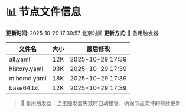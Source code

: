 # 📊 节点文件信息

**更新时间**: 2025-10-29 17:39:57 北京时间
**更新方式**: 🔄 备用触发器

| 文件名 | 大小 | 最后修改 |
|--------|------|----------|
| all.yaml | 12K | 2025-10-29 17:39 |
| history.yaml | 93K | 2025-10-29 17:39 |
| mihomo.yaml | 18K | 2025-10-29 17:39 |
| base64.txt | 12K | 2025-10-29 17:39 |

> 🔄 备用触发器：当主触发器失效时自动接管，确保节点文件的持续更新
